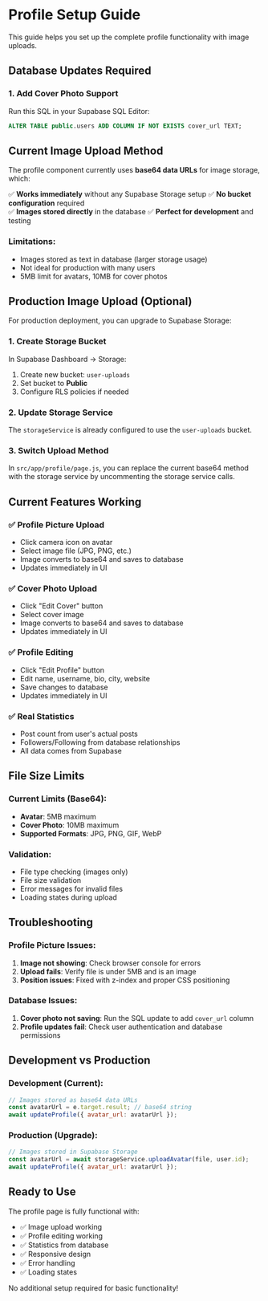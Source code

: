 # Profile Setup Guide

This guide helps you set up the complete profile functionality with image uploads.

## Database Updates Required

### 1. Add Cover Photo Support
Run this SQL in your Supabase SQL Editor:

```sql
ALTER TABLE public.users ADD COLUMN IF NOT EXISTS cover_url TEXT;
```

## Current Image Upload Method

The profile component currently uses **base64 data URLs** for image storage, which:

✅ **Works immediately** without any Supabase Storage setup
✅ **No bucket configuration** required  
✅ **Images stored directly** in the database
✅ **Perfect for development** and testing

### Limitations:
- Images stored as text in database (larger storage usage)
- Not ideal for production with many users
- 5MB limit for avatars, 10MB for cover photos

## Production Image Upload (Optional)

For production deployment, you can upgrade to Supabase Storage:

### 1. Create Storage Bucket
In Supabase Dashboard → Storage:
1. Create new bucket: `user-uploads`
2. Set bucket to **Public**
3. Configure RLS policies if needed

### 2. Update Storage Service
The `storageService` is already configured to use the `user-uploads` bucket.

### 3. Switch Upload Method
In `src/app/profile/page.js`, you can replace the current base64 method with the storage service by uncommenting the storage service calls.

## Current Features Working

### ✅ Profile Picture Upload
- Click camera icon on avatar
- Select image file (JPG, PNG, etc.)
- Image converts to base64 and saves to database
- Updates immediately in UI

### ✅ Cover Photo Upload  
- Click "Edit Cover" button
- Select cover image
- Image converts to base64 and saves to database
- Updates immediately in UI

### ✅ Profile Editing
- Click "Edit Profile" button
- Edit name, username, bio, city, website
- Save changes to database
- Updates immediately in UI

### ✅ Real Statistics
- Post count from user's actual posts
- Followers/Following from database relationships
- All data comes from Supabase

## File Size Limits

### Current Limits (Base64):
- **Avatar**: 5MB maximum
- **Cover Photo**: 10MB maximum
- **Supported Formats**: JPG, PNG, GIF, WebP

### Validation:
- File type checking (images only)
- File size validation
- Error messages for invalid files
- Loading states during upload

## Troubleshooting

### Profile Picture Issues:
1. **Image not showing**: Check browser console for errors
2. **Upload fails**: Verify file is under 5MB and is an image
3. **Position issues**: Fixed with z-index and proper CSS positioning

### Database Issues:
1. **Cover photo not saving**: Run the SQL update to add `cover_url` column
2. **Profile updates fail**: Check user authentication and database permissions

## Development vs Production

### Development (Current):
```javascript
// Images stored as base64 data URLs
const avatarUrl = e.target.result; // base64 string
await updateProfile({ avatar_url: avatarUrl });
```

### Production (Upgrade):
```javascript
// Images stored in Supabase Storage
const avatarUrl = await storageService.uploadAvatar(file, user.id);
await updateProfile({ avatar_url: avatarUrl });
```

## Ready to Use

The profile page is fully functional with:
- ✅ Image upload working
- ✅ Profile editing working
- ✅ Statistics from database
- ✅ Responsive design
- ✅ Error handling
- ✅ Loading states

No additional setup required for basic functionality!